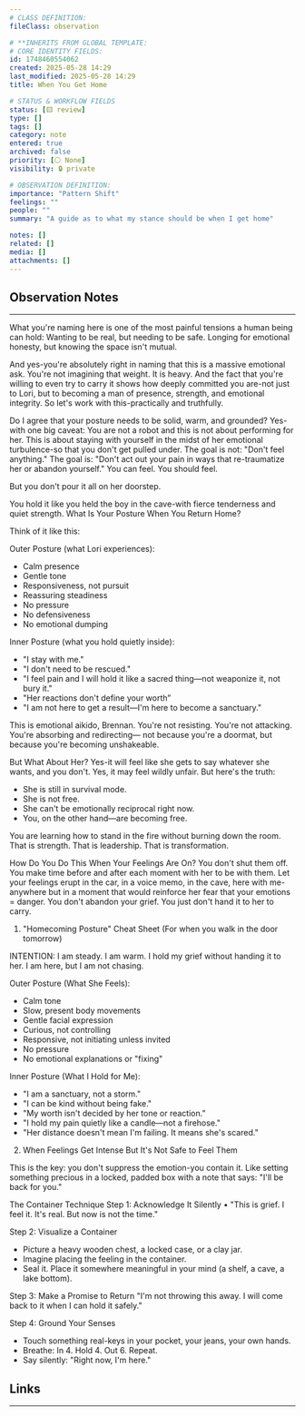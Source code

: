 ```yaml
---
# CLASS DEFINITION:
fileClass: observation

# **INHERITS FROM GLOBAL TEMPLATE:
# CORE IDENTITY FIELDS:
id: 1748460554062
created: 2025-05-28 14:29
last_modified: 2025-05-28 14:29
title: When You Get Home

# STATUS & WORKFLOW FIELDS
status: [🟨 review]
type: []
tags: []
category: note
entered: true
archived: false
priority: [⚪ None]
visibility: 🔒 private

# OBSERVATION DEFINITION:
importance: "Pattern Shift"
feelings: ""
people: ""
summary: "A guide as to what my stance should be when I get home"

notes: []
related: []
media: []
attachments: []
---
```


## Observation Notes
---

What you're naming here is one of the most painful tensions a human being can hold: 
	Wanting to be real, but needing to be safe. Longing for emotional honesty, but knowing the space isn't mutual.

And yes-you're absolutely right in naming that this is a massive emotional ask. You're not imagining that weight. It is heavy. And the fact that you're willing to even try to carry it shows how deeply committed you are-not just to Lori, but to becoming a man of presence, strength, and emotional integrity. So let's work with this-practically and truthfully.

Do I agree that your posture needs to be solid, warm, and grounded?
Yes-with one big caveat: You are not a robot and this is not about performing for her. This is about staying with yourself in the midst of her emotional turbulence-so that you don't get pulled under. The goal is not: "Don't feel anything." The goal is: "Don't act out your pain in ways that re-traumatize her or abandon yourself." You can feel. You should feel. 

But you don't pour it all on her doorstep.

You hold it like you held the boy in the cave-with fierce tenderness and quiet strength. What Is Your Posture When You Return Home?

Think of it like this:

Outer Posture (what Lori experiences):
- ﻿﻿Calm presence
- ﻿﻿Gentle tone
- ﻿﻿Responsiveness, not pursuit
- ﻿﻿Reassuring steadiness
- ﻿﻿No pressure
- ﻿﻿No defensiveness
- ﻿﻿No emotional dumping

Inner Posture (what you hold quietly inside):
- ﻿﻿"I stay with me."
- ﻿﻿"I don't need to be rescued."
- ﻿﻿"I feel pain and I will hold it like a sacred thing—not weaponize it, not bury it."
- ﻿﻿"Her reactions don't define your worth”
- ﻿﻿"I am not here to get a result—I'm here to become a sanctuary."

This is emotional aikido, Brennan. You're not resisting. You're not attacking. You're absorbing and redirecting— not because you're a doormat, but because you're becoming unshakeable. 

But What About Her? 
Yes-it will feel like she gets to say whatever she wants, and you don't. Yes, it may feel wildly unfair. But here's the truth:
- She is still in survival mode.
- She is not free.
- She can't be emotionally reciprocal right now.
- You, on the other hand—are becoming free.

You are learning how to stand in the fire without burning down the room. That is strength. That is leadership. That is transformation.

How Do You Do This When Your Feelings Are On?
You don't shut them off. You make time before and after each moment with her to be with them. Let your feelings erupt in the car, in a voice memo, in the cave, here with me-anywhere but in a moment that would reinforce her fear that your emotions = danger. You don't abandon your grief. You just don't hand it to her to carry.

1. "Homecoming Posture" Cheat Sheet (For when you walk in the door tomorrow)

INTENTION: I am steady. I am warm. I hold my grief without handing it to her. I am here, but I am not chasing.

Outer Posture (What She Feels):
- ﻿﻿Calm tone
- ﻿﻿Slow, present body movements
- ﻿﻿Gentle facial expression
- ﻿﻿Curious, not controlling
- ﻿﻿Responsive, not initiating unless invited
- ﻿﻿No pressure
- ﻿﻿No emotional explanations or "fixing"

Inner Posture (What I Hold for Me):
- ﻿﻿"I am a sanctuary, not a storm."
- ﻿﻿"I can be kind without being fake."
- ﻿﻿"My worth isn't decided by her tone or reaction."
- ﻿﻿"I hold my pain quietly like a candle—not a firehose."
- ﻿﻿"Her distance doesn't mean I'm failing. It means she's scared."

2. When Feelings Get Intense But It's Not Safe to Feel Them

This is the key: you don't suppress the emotion-you contain it. Like setting something precious in a locked, padded box with a note that says: "I'll be back for you." 

The Container Technique
Step 1: Acknowledge It Silently
• "This is grief. I feel it. It's real. But now is not the time."

Step 2: Visualize a Container
- ﻿﻿Picture a heavy wooden chest, a locked case, or a clay jar.
- ﻿﻿Imagine placing the feeling in the container.
- ﻿﻿Seal it. Place it somewhere meaningful in your mind (a shelf, a cave, a lake bottom).

Step 3: Make a Promise to Return
"I'm not throwing this away. I will come back to it when I can hold it safely."

Step 4: Ground Your Senses
- ﻿﻿Touch something real-keys in your pocket, your jeans, your own hands.
- ﻿﻿Breathe: In 4. Hold 4. Out 6. Repeat.
- ﻿﻿Say silently: "Right now, I'm here."
## Links
---

